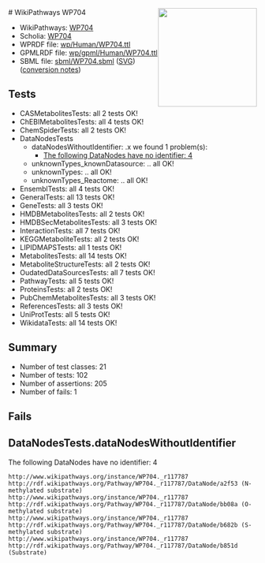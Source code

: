 <img style="float: right; width: 200px" src="../logo.png" />
# WikiPathways WP704

* WikiPathways: [WP704](https://identifiers.org/wikipathways:WP704)
* Scholia: [WP704](https://scholia.toolforge.org/wikipathways/WP704)
* WPRDF file: [wp/Human/WP704.ttl](../wp/Human/WP704.ttl)
* GPMLRDF file: [wp/gpml/Human/WP704.ttl](../wp/gpml/Human/WP704.ttl)
* SBML file: [sbml/WP704.sbml](../sbml/WP704.sbml) ([SVG](../sbml/WP704.svg)) ([conversion notes](../sbml/WP704.txt))

## Tests
* CASMetabolitesTests: all 2 tests OK!
* ChEBIMetabolitesTests: all 4 tests OK!
* ChemSpiderTests: all 2 tests OK!
* DataNodesTests
    * dataNodesWithoutIdentifier: .x we found 1 problem(s):
        * [The following DataNodes have no identifier: 4](#d2d32fa3)
    * unknownTypes_knownDatasource: .. all OK!
    * unknownTypes: .. all OK!
    * unknownTypes_Reactome: .. all OK!
* EnsemblTests: all 4 tests OK!
* GeneralTests: all 13 tests OK!
* GeneTests: all 3 tests OK!
* HMDBMetabolitesTests: all 2 tests OK!
* HMDBSecMetabolitesTests: all 3 tests OK!
* InteractionTests: all 7 tests OK!
* KEGGMetaboliteTests: all 2 tests OK!
* LIPIDMAPSTests: all 1 tests OK!
* MetabolitesTests: all 14 tests OK!
* MetaboliteStructureTests: all 2 tests OK!
* OudatedDataSourcesTests: all 7 tests OK!
* PathwayTests: all 5 tests OK!
* ProteinsTests: all 2 tests OK!
* PubChemMetabolitesTests: all 3 tests OK!
* ReferencesTests: all 3 tests OK!
* UniProtTests: all 5 tests OK!
* WikidataTests: all 14 tests OK!


## Summary

* Number of test classes: 21
* Number of tests: 102
* Number of assertions: 205
* Number of fails: 1

## Fails

<a name="d2d32fa3" />

## DataNodesTests.dataNodesWithoutIdentifier

The following DataNodes have no identifier: 4
```
http://www.wikipathways.org/instance/WP704._r117787 http://rdf.wikipathways.org/Pathway/WP704._r117787/DataNode/a2f53 (N-methylated substrate)
http://www.wikipathways.org/instance/WP704._r117787 http://rdf.wikipathways.org/Pathway/WP704._r117787/DataNode/bb08a (O-methylated substrate)
http://www.wikipathways.org/instance/WP704._r117787 http://rdf.wikipathways.org/Pathway/WP704._r117787/DataNode/b682b (S-methylated substrate)
http://www.wikipathways.org/instance/WP704._r117787 http://rdf.wikipathways.org/Pathway/WP704._r117787/DataNode/b851d (Substrate)
```

